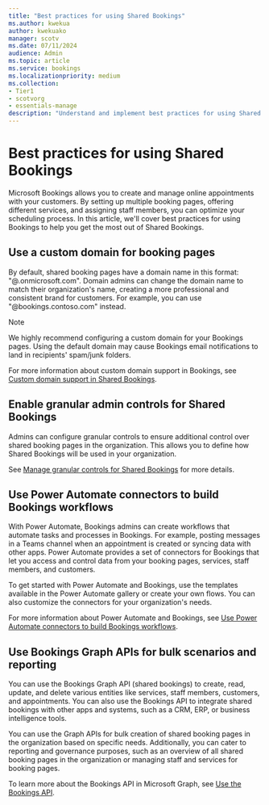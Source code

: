 ```yaml
---
title: "Best practices for using Shared Bookings"
ms.author: kwekua
author: kwekuako
manager: scotv
ms.date: 07/11/2024
audience: Admin
ms.topic: article
ms.service: bookings
ms.localizationpriority: medium
ms.collection:
- Tier1
- scotvorg
- essentials-manage
description: "Understand and implement best practices for using Shared Bookings features."
---
```


# Best practices for using Shared Bookings

Microsoft Bookings allows you to create and manage online appointments with your customers. By setting up multiple booking pages, offering different services, and assigning staff members, you can optimize your scheduling process. In this article, we'll cover best practices for using Bookings to help you get the most out of Shared Bookings.

## Use a custom domain for booking pages

By default, shared booking pages have a domain name in this format: "@.onmicrosoft.com". Domain admins can change the domain name to match their organization's name, creating a more professional and consistent brand for customers. For example, you can use "@bookings.contoso.com" instead.

> [!NOTE]
> We highly recommend configuring a custom domain for your Bookings pages. Using the default domain may cause Bookings email notifications to land in recipients' spam/junk folders.

For more information about custom domain support in Bookings, see [Custom domain support in Shared Bookings](custom-domain-support.md).

## Enable granular admin controls for Shared Bookings

Admins can configure granular controls to ensure additional control over shared booking pages in the organization. This allows you to define how Shared Bookings will be used in your organization.

See [Manage granular controls for Shared Bookings](granular-controls-shared-bookings.md) for more details.

## Use Power Automate connectors to build Bookings workflows

With Power Automate, Bookings admins can create workflows that automate tasks and processes in Bookings. For example, posting messages in a Teams channel when an appointment is created or syncing data with other apps. Power Automate provides a set of connectors for Bookings that let you access and control data from your booking pages, services, staff members, and customers.

To get started with Power Automate and Bookings, use the templates available in the Power Automate gallery or create your own flows. You can also customize the connectors for your organization's needs.

For more information about Power Automate and Bookings, see [Use Power Automate connectors to build Bookings workflows](power-automate-integration.md).

## Use Bookings Graph APIs for bulk scenarios and reporting

You can use the Bookings Graph API (shared bookings) to create, read, update, and delete various entities like services, staff members, customers, and appointments. You can also use the Bookings API to integrate shared bookings with other apps and systems, such as a CRM, ERP, or business intelligence tools.

You can use the Graph APIs for bulk creation of shared booking pages in the organization based on specific needs. Additionally, you can cater to reporting and governance purposes, such as an overview of all shared booking pages in the organization or managing staff and services for booking pages.

To learn more about the Bookings API in Microsoft Graph, see [Use the Bookings API](/graph/api/resources/booking-api-overview?view=graph-rest-1.0&preserve-view=true).
